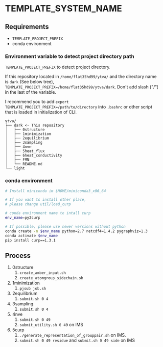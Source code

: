 # TEMPLATE_SYSTEM_NAME

<!-- Write details of your system -->

## Requirements

- `TEMPLATE_PROJECT_PREFIX`
- conda environment

### Environment variable to detect project directory path

`TEMPLATE_PROJECT_PREFIX` to detect project directory.

If this repository located in `/home/flat35hd99/ytva/` and the directory name is `dark` (See below tree), `TEMPLATE_PROJECT_PREFIX=/home/flat35hd99/ytva/dark`. Don't add slash ("/") in the last of the variable.

I recommend you to add `export TEMPLATE_PROJECT_PREFIX=/path/to/directory` into `.bashrc` or other script that is loaded in initialization of CLI.

```
ytva/
├── dark <- This repository
│   ├── 0structure
│   ├── 1minimization
│   ├── 2equilibrium
│   ├── 3sampling
│   ├── 4nve
│   ├── 5heat_flux
│   ├── 6heat_conductivity
│   ├── FMN
│   └── README.md
└── light
```

### conda environment

```bash
# Install miniconda in $HOME/miniconda3_x86_64

# If you want to install other place,
# please change util/load_curp

# conda environment name to intall curp
env_name=py2curp

# If possible, please use newer versions without python
conda create -n $env_name python=2.7 netcdf4=1.4.2 pygraphviz=1.3
conda activate $env_name
pip install curp==1.3.1
```

## Process

1. 0structure
   1. `create_amber_input.sh`
   2. `create_atomgroup_sidechain.sh`
2. 1minimization
   1. `pjsub job.sh`
3. 2equilibrium
   1. `submit.sh 0 4`
4. 3sampling
   1. `submit.sh 0 4`
5. 4nve
   1. `submit.sh 0 49`
   2. `submit_utility.sh 0 49` on IMS
6. 5curp
   1. `./generate_representation_of_grouppair.sh` on IMS.
   2. `submit.sh 0 49 residue` and `submit.sh 0 49 side` on IMS
